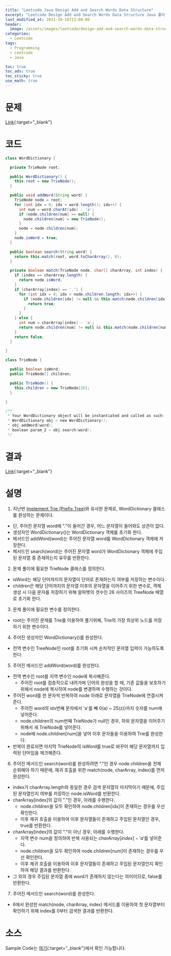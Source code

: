 ```yaml
---
title: "Leetcode Java Design Add and Search Words Data Structure"
excerpt: "Leetcode Design Add and Search Words Data Structure Java 풀이"
last_modified_at: 2021-10-16T13:00:00
header:
  image: /assets/images/leetcode/design-add-and-search-words-data-structure.png
categories:
  - Leetcode
tags:
  - Programming
  - Leetcode
  - Java

toc: true
toc_ads: true
toc_sticky: true
use_math: true
---
```

# 문제
[Link](https://leetcode.com/problems/design-add-and-search-words-data-structure/){:target="_blank"}

# 코드
```java
class WordDictionary {

  private TrieNode root;

  public WordDictionary() {
    this.root = new TrieNode();
  }

  public void addWord(String word) {
    TrieNode node = root;
    for (int idx = 0; idx < word.length(); idx++) {
      int num = word.charAt(idx) - 'a';
      if (node.children[num] == null) {
        node.children[num] = new TrieNode();
      }
      node = node.children[num];
    }
    node.isWord = true;
  }

  public boolean search(String word) {
    return this.match(root, word.toCharArray(), 0);
  }

  private boolean match(TrieNode node, char[] charArray, int index) {
    if (index == charArray.length) {
      return node.isWord;
    }
    if (charArray[index] == '.') {
      for (int idx = 0; idx < node.children.length; idx++) {
        if (node.children[idx] != null && this.match(node.children[idx], charArray, index + 1)) {
          return true;
        }
      }
    } else {
      int num = charArray[index] - 'a';
      return node.children[num] != null && this.match(node.children[num], charArray, index + 1);
    }
    return false;
  }

}

class TrieNode {

  public boolean isWord;
  public TrieNode[] children;

  public TrieNode() {
    this.children = new TrieNode[26];
  }

}

/**
 * Your WordDictionary object will be instantiated and called as such:
 * WordDictionary obj = new WordDictionary();
 * obj.addWord(word);
 * boolean param_2 = obj.search(word);
 */
```

# 결과
[Link](https://leetcode.com/submissions/detail/571923823/){:target="_blank"}

# 설명
1. 지난번 [Implement Trie (Prefix Tree)](../implement-trie-prefix-tree)와 유사한 문제로, WordDictionary 클래스를 완성하는 문제이다.
- 단, 주어진 문자열 word에 "."이 들어간 경우, 어느 문자열이 들어와도 상관이 없다.
- 생성자인 WordDictionary()는 WordDictionary 객체를 초기화 한다.
- 메서드인 addWord(word)는 주어진 문자열 word를 WordDictionary 객체에 저장한다.
- 메서드인 search(word)는 주어진 문자열 word가 WordDictionary 객체에 주입된 문자열 중 존재하는지 유무를 반환한다.

2. 문제 풀이에 필요한 TrieNode 클래스를 정의한다.
- isWord는 해당 단어까지의 문자열이 단어로 존재하는지 여부를 저장하는 변수이다.
- children은 해당 단어까지의 문자열 이후의 문자열을 이어주기 위한 변수로, 객체 생성 시 다음 문자를 저장하기 위해 알파벳의 갯수인 26 사이즈의 TreeNode 배열로 초기화 한다.

3. 문제 풀이에 필요한 변수를 정의한다.
- root는 주어진 문제를 Trie를 이용하여 풀기위해, Trie의 가장 최상위 노드를 저장하기 위한 변수이다.

4. 주어진 생성자인 WordDictionary()를 완성한다.
- 전역 변수인 TreeNode인 root를 초기화 시켜 순차적인 문자열 입력이 가능하도록 한다.

5. 주어진 메서드인 addWord(word)를 완성한다.
- 전역 변수인 root를 지역 변수인 node에 복사해준다.
  - 주어진 root를 점층적으로 내려가며 단어의 완성을 할 때, 기존 값들을 보호하기 위해서 node에 복사하여 node를 변경하며 수행하는 것이다.
- 주어진 word를 한 문자씩 반복하여 node 아래로 문자열을 TrieNode에 연결시켜준다.
  - 주어진 word의 idx번째 문자에서 'a'를 빼 0(a) ~ 25(z))까지 숫자를 num에 넣어준다.
  - node.children의 num번째 TrieNode가 null인 경우, 하위 문자열을 이어주기 위해서 새 TrieNode를 넣어준다.
  - node에 node.children[num]을 넣어 이후 문자들을 이용하여 Trie를 완성한다.
- 반복이 완료되면 마지막 TrieNode의 isWord를 true로 바꾸어 해당 문자열까지 입력된 단어임을 체크해준다.

6. 주어진 메서드인 search(word)를 완성하려면 "."인 경우 node.children을 전체 순회해야 하기 때문에, 재귀 호출을 위한 match(node, charArray, index)를 먼저 완성한다.
- index가 charArray.length와 동일한 경우 검색 문자열의 마지막이기 때문에, 주입된 문자열인지 여부를 저장하는 node.isWord를 반환한다.
- charArray[index]의 값이 "."인 경우, 아래를 수행한다.
  - node.children을 모두 확인하여 node.children[idx]이 존재하는 경우를 우선 확인한다.
  - 이후 재귀 호출을 이용하여 이후 문자열들이 존재하고 주입된 문자열인 경우, true를 반환한다.
- charArray[index]의 값이 "."이 아닌 경우, 아래를 수행한다.
  - 지역 변수 num을 정의하여 반복 사용되는 $charArray[index] - 'a'$를 넣어준다.
  - node.children을 모두 확인하여 node.children[num]이 존재하는 경우를 우선 확인한다.
  - 이후 재귀 호출을 이용하여 이후 문자열들이 존재하고 주입된 문자열인지 확인하여 해당 결과를 반환한다.
- 그 외의 경우 주입된 문자열 중에 word가 존재하지 않는다는 의미이므로, false를 반환한다.

7. 주어진 메서드인 search(word)를 완성한다.
- 6에서 완성한 match(node, charArray, index) 메서드를 이용하여 첫 문자열부터 확인하기 위해 index를 0부터 검색한 결과를 반환한다.

# 소스
Sample Code는 [여기](https://github.com/GracefulSoul/leetcode/blob/master/src/main/java/gracefulsoul/problems/DesignAddAndSearchWordsDataStructure.java){:target="_blank"}에서 확인 가능합니다.